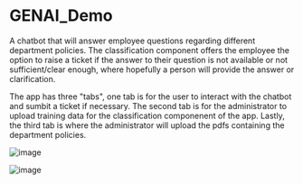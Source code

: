 # GENAI_Demo

A chatbot that will answer employee questions regarding different department policies. The classification component offers the employee the option to raise a ticket if the answer to their question is not available or not sufficient/clear enough, where hopefully a person will provide the answer or clarification.

The app has three "tabs", one tab is for the user to interact with the chatbot and sumbit a ticket if necessary. The second tab is for the administrator to upload training data for the classification componenent of the app. Lastly, the third tab is where the administrator will upload the pdfs containing the department policies.

![image](https://github.com/pyguy2002/GENAI_Demo/assets/148816276/252d2171-5e80-42dd-b843-c1d34c215e8d)

![image](https://github.com/pyguy2002/GENAI_Demo/assets/148816276/3cadcee6-8ab1-420f-a378-098f4f86b2a0)

